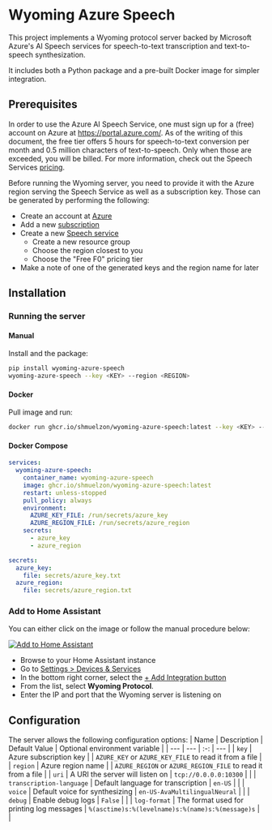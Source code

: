 # Wyoming Azure Speech

This project implements a Wyoming protocol server backed by Microsoft Azure's AI
Speech services for speech-to-text transcription and text-to-speech
synthesization.

It includes both a Python package and a pre-built Docker image for simpler
integration.

## Prerequisites

In order to use the Azure AI Speech Service, one must sign up for a (free)
account on Azure at https://portal.azure.com/. As of the writing of this
document, the free tier offers 5 hours for speech-to-text conversion per month
and 0.5 million characters of text-to-speech. Only when those are exceeded, you
will be billed. For more information, check out the Speech Services
[pricing](https://azure.microsoft.com/en-us/pricing/details/cognitive-services/speech-services/#resources).

Before running the Wyoming server, you need to provide it with the Azure region
serving the Speech Service as well as a subscription key. Those can be generated
by performing the following:
- Create an account at [Azure](https://portal.azure.com)
- Add a new [subscription](https://portal.azure.com/#view/Microsoft_Azure_Billing/SubscriptionsBladeV2)
- Create a new [Speech service](https://portal.azure.com/#view/Microsoft_Azure_ProjectOxford/CognitiveServicesHub/~/SpeechServices)
  - Create a new resource group
  - Choose the region closest to you
  - Choose the "Free F0" pricing tier
- Make a note of one of the generated keys and the region name for later

## Installation

### Running the server

#### Manual

Install and the package:
```bash
pip install wyoming-azure-speech
wyoming-azure-speech --key <KEY> --region <REGION>
```

#### Docker

Pull image and run:
```bash
docker run ghcr.io/shmuelzon/wyoming-azure-speech:latest --key <KEY> --region <REGION>
```

#### Docker Compose

```yaml
services:
  wyoming-azure-speech:
    container_name: wyoming-azure-speech
    image: ghcr.io/shmuelzon/wyoming-azure-speech:latest
    restart: unless-stopped
    pull_policy: always
    environment:
      AZURE_KEY_FILE: /run/secrets/azure_key
      AZURE_REGION_FILE: /run/secrets/azure_region
    secrets:
      - azure_key
      - azure_region

secrets:
  azure_key:
    file: secrets/azure_key.txt
  azure_region:
    file: secrets/azure_region.txt
```

### Add to Home Assistant

You can either click on the image or follow the manual procedure below:

[![Add to Home Assistant](https://my.home-assistant.io/badges/config_flow_start.svg)](https://my.home-assistant.io/redirect/config_flow_start?domain=wyoming)

- Browse to your Home Assistant instance
- Go to [Settings > Devices & Services](https://my.home-assistant.io/redirect/integrations)
- In the bottom right corner, select the [+ Add Integration button](https://my.home-assistant.io/redirect/config_flow_start?domain=wyoming)
- From the list, select **Wyoming Protocol**.
- Enter the IP and port that the Wyoming server is listening on

## Configuration

The server allows the following configuration options:
| Name | Description | Default Value | Optional environment variable |
| --- | --- | :-: | --- |
| `key` | Azure subscription key | | `AZURE_KEY` or `AZURE_KEY_FILE` to read it from a file |
| `region` | Azure region name | | `AZURE_REGION` or `AZURE_REGION_FILE` to read it from a file |
| `uri` | A URI the server will listen on | `tcp://0.0.0.0:10300` | |
| `transcription-language` | Default language for transcription | `en-US` | |
| `voice` | Default voice for synthesizing | `en-US-AvaMultilingualNeural` | |
| `debug` | Enable debug logs | `False` | |
| `log-format` | The format used for printing log messages | `%(asctime)s:%(levelname)s:%(name)s:%(message)s` | |
